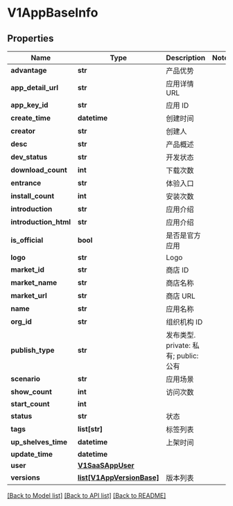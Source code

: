 # V1AppBaseInfo

## Properties
Name | Type | Description | Notes
------------ | ------------- | ------------- | -------------
**advantage** | **str** | 产品优势 | 
**app_detail_url** | **str** | 应用详情 URL | 
**app_key_id** | **str** | 应用 ID | 
**create_time** | **datetime** | 创建时间 | 
**creator** | **str** | 创建人 | 
**desc** | **str** | 产品概述 | 
**dev_status** | **str** | 开发状态 | 
**download_count** | **int** | 下载次数 | 
**entrance** | **str** | 体验入口 | 
**install_count** | **int** | 安装次数 | 
**introduction** | **str** | 应用介绍 | 
**introduction_html** | **str** | 应用介绍 | 
**is_official** | **bool** | 是否是官方应用 | 
**logo** | **str** | Logo | 
**market_id** | **str** | 商店 ID | 
**market_name** | **str** | 商店名称 | 
**market_url** | **str** | 商店 URL | 
**name** | **str** | 应用名称 | 
**org_id** | **str** | 组织机构 ID | 
**publish_type** | **str** | 发布类型. private: 私有; public: 公有 | 
**scenario** | **str** | 应用场景 | 
**show_count** | **int** | 访问次数 | 
**start_count** | **int** |  | 
**status** | **str** | 状态 | 
**tags** | **list[str]** | 标签列表 | 
**up_shelves_time** | **datetime** | 上架时间 | 
**update_time** | **datetime** |  | 
**user** | [**V1SaaSAppUser**](V1SaaSAppUser.md) |  | 
**versions** | [**list[V1AppVersionBase]**](V1AppVersionBase.md) | 版本列表 | 

[[Back to Model list]](../README.md#documentation-for-models) [[Back to API list]](../README.md#documentation-for-api-endpoints) [[Back to README]](../README.md)


